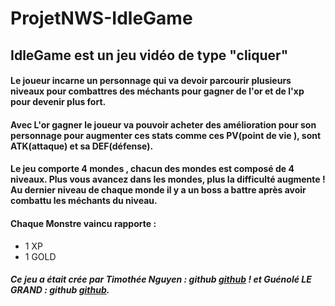 # ProjetNWS-IdleGame

## IdleGame est un jeu vidéo de type "cliquer"

#### Le joueur incarne un personnage qui va devoir parcourir plusieurs niveaux pour combattres des méchants pour gagner de l'or et de l'xp pour devenir plus fort.

#### Avec L'or gagner le joueur va pouvoir acheter des amélioration pour son personnage pour augmenter ces stats comme ces PV(point de vie ), sont ATK(attaque) et sa DEF(défense).

#### Le jeu comporte 4 mondes , chacun des mondes est composé de 4 niveaux. Plus vous avancez dans les mondes, plus la difficulté augmente ! Au dernier niveau de chaque monde il y a un boss a battre après avoir combattu les méchants du niveau.

#### Chaque Monstre vaincu rapporte :
* 1 XP
* 1 GOLD



##### Ce jeu a était crée par Timothée Nguyen : github [github](https://github.com/tnguyennws) ! et Guénolé LE GRAND : github [github](https://github.com/Guenole76).
